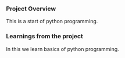 ### Project Overview

 This is a start of python programming.


### Learnings from the project

 In this we learn basics of python programming.


